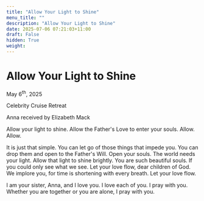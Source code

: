 ```yaml
---
title: "Allow Your Light to Shine"
menu_title: ""
description: "Allow Your Light to Shine"
date: 2025-07-06 07:21:03+11:00
draft: False
hidden: True
weight:
---
```

# Allow Your Light to Shine

May 6<sup>th</sup>, 2025

Celebrity Cruise Retreat

Anna received by Elizabeth Mack

Allow your light to shine. Allow the Father's Love to enter your souls. Allow. Allow.

It is just that simple. You can let go of those things that impede you. You can drop them and open to the Father's Will. Open your souls. The world needs your light. Allow that light to shine brightly. You are such beautiful souls. If you could only see what we see. Let your love flow, dear children of God. We implore you, for time is shortening with every breath. Let your love flow.

I am your sister, Anna, and I love you. I love each of you. I pray with you. Whether you are together or you are alone, I pray with you.
